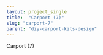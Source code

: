 ```yaml
---
layout: project_single
title:  "Carport (7)"
slug: "carport-7"
parent: "diy-carport-kits-design"
---
```

Carport (7)